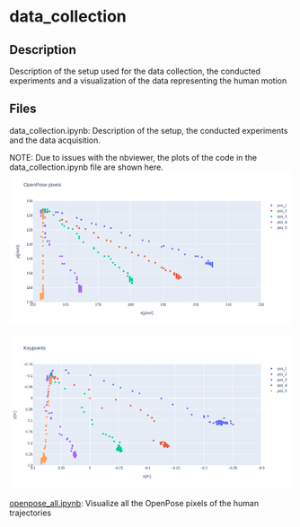 # data_collection

## Description
Description of the setup used for the data collection, the conducted experiments and a visualization of the data representing the human motion

## Files
data_collection.ipynb: Description of the setup, the conducted experiments and the data acquisition.

NOTE: Due to issues with the nbviewer, the plots of the code in the data_collection.ipynb file are shown here.
<img src="https://github.com/ThanasisTs/object_direction_prediction/blob/main/data_collection/openpose_pixels.png" >

<img src="https://github.com/ThanasisTs/object_direction_prediction/blob/main/data_collection/3D_keypoints.png" >

[openpose_all.ipynb](https://nbviewer.jupyter.org/github/ThanasisTs/object_direction_prediction/blob/main/data_collection/openpose_all.ipynb): Visualize all the OpenPose pixels of the human trajectories
